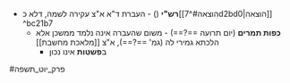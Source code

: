 * **רש"י** () - העברת ד"א א"צ עקירה לשמה, דלא כ[[הוצאה#^7d2bd0|הוצאה]] ^bc21b7
	* **כפות תמרים** (יום תרועה ==?==) - משום שהעברה אינה נלמד ממשכן אלא הלכתא גמירי לה (גמ' ==?==), א"צ [[מלאכת מחשבת]]
		* ב**פשטות** אינו נכון

#פרק_יוט_תשפה 